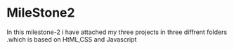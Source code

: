 # MileStone2
In this milestone-2 i have attached my three projects in three diffrent folders .which is based on HtML,CSS and Javascript
